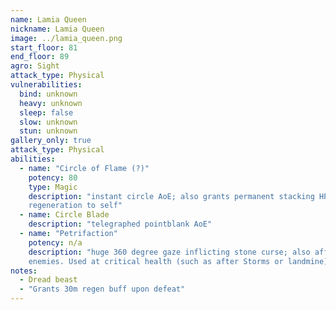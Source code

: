 ```yaml
---
name: Lamia Queen
nickname: Lamia Queen
image: ../lamia_queen.png
start_floor: 81
end_floor: 89
agro: Sight
attack_type: Physical
vulnerabilities:
  bind: unknown
  heavy: unknown
  sleep: false
  slow: unknown
  stun: unknown
gallery_only: true
attack_type: Physical
abilities:
  - name: "Circle of Flame (?)"
    potency: 80
    type: Magic
    description: "instant circle AoE; also grants permanent stacking HP
    regeneration to self"
  - name: Circle Blade
    description: "telegraphed pointblank AoE"
  - name: "Petrifaction"
    potency: n/a
    description: "huge 360 degree gaze inflicting stone curse; also affects
    enemies. Used at critical health (such as after Storms or landmine)"
notes:
  - Dread beast
  - "Grants 30m regen buff upon defeat"
---
```

